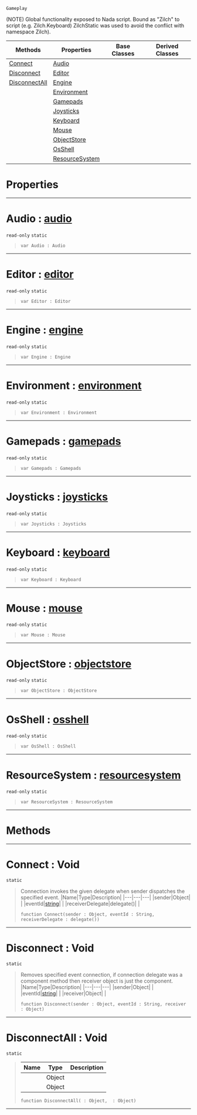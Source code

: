  `Gameplay`

(NOTE) Global functionality exposed to Nada script. Bound as "Zilch" to script (e.g. Zilch.Keyboard) ZilchStatic was used to avoid the conflict with namespace Zilch).

|Methods|Properties|Base Classes|Derived Classes|
|---|---|---|---|
|[ Connect](https://github.com/ZilchEngine/ZilchDocs/blob/master/code_reference/class_reference/zilch.md#connect-void)|[ Audio](https://github.com/ZilchEngine/ZilchDocs/blob/master/code_reference/class_reference/zilch.md#audio-zilch-engine-docume)| | |
|[ Disconnect](https://github.com/ZilchEngine/ZilchDocs/blob/master/code_reference/class_reference/zilch.md#disconnect-void)|[ Editor](https://github.com/ZilchEngine/ZilchDocs/blob/master/code_reference/class_reference/zilch.md#editor-zilch-engine-docum)| | |
|[ DisconnectAll](https://github.com/ZilchEngine/ZilchDocs/blob/master/code_reference/class_reference/zilch.md#disconnectall-void)|[ Engine](https://github.com/ZilchEngine/ZilchDocs/blob/master/code_reference/class_reference/zilch.md#engine-zilch-engine-docum)| | |
| |[ Environment](https://github.com/ZilchEngine/ZilchDocs/blob/master/code_reference/class_reference/zilch.md#environment-zilch-engine)| | |
| |[ Gamepads](https://github.com/ZilchEngine/ZilchDocs/blob/master/code_reference/class_reference/zilch.md#gamepads-zilch-engine-doc)| | |
| |[ Joysticks](https://github.com/ZilchEngine/ZilchDocs/blob/master/code_reference/class_reference/zilch.md#joysticks-zilch-engine-do)| | |
| |[ Keyboard](https://github.com/ZilchEngine/ZilchDocs/blob/master/code_reference/class_reference/zilch.md#keyboard-zilch-engine-doc)| | |
| |[ Mouse](https://github.com/ZilchEngine/ZilchDocs/blob/master/code_reference/class_reference/zilch.md#mouse-zilch-engine-docume)| | |
| |[ ObjectStore](https://github.com/ZilchEngine/ZilchDocs/blob/master/code_reference/class_reference/zilch.md#objectstore-zilch-engine)| | |
| |[ OsShell](https://github.com/ZilchEngine/ZilchDocs/blob/master/code_reference/class_reference/zilch.md#osshell-zilch-engine-docu)| | |
| |[ ResourceSystem](https://github.com/ZilchEngine/ZilchDocs/blob/master/code_reference/class_reference/zilch.md#resourcesystem-zilch-engi)| | |


 #  Properties


---  
 #  Audio : [audio](https://github.com/ZilchEngine/ZilchDocs/blob/master/code_reference/class_reference/audio.md)

 `read-only` `static`

> 
> ``` lang=cpp, name=Nada
> var Audio : Audio


---  
 #  Editor : [editor](https://github.com/ZilchEngine/ZilchDocs/blob/master/code_reference/class_reference/editor.md)

 `read-only` `static`

> 
> ``` lang=cpp, name=Nada
> var Editor : Editor


---  
 #  Engine : [engine](https://github.com/ZilchEngine/ZilchDocs/blob/master/code_reference/class_reference/engine.md)

 `read-only` `static`

> 
> ``` lang=cpp, name=Nada
> var Engine : Engine


---  
 #  Environment : [environment](https://github.com/ZilchEngine/ZilchDocs/blob/master/code_reference/class_reference/environment.md)

 `read-only` `static`

> 
> ``` lang=cpp, name=Nada
> var Environment : Environment


---  
 #  Gamepads : [gamepads](https://github.com/ZilchEngine/ZilchDocs/blob/master/code_reference/class_reference/gamepads.md)

 `read-only` `static`

> 
> ``` lang=cpp, name=Nada
> var Gamepads : Gamepads


---  
 #  Joysticks : [joysticks](https://github.com/ZilchEngine/ZilchDocs/blob/master/code_reference/class_reference/joysticks.md)

 `read-only` `static`

> 
> ``` lang=cpp, name=Nada
> var Joysticks : Joysticks


---  
 #  Keyboard : [keyboard](https://github.com/ZilchEngine/ZilchDocs/blob/master/code_reference/class_reference/keyboard.md)

 `read-only` `static`

> 
> ``` lang=cpp, name=Nada
> var Keyboard : Keyboard


---  
 #  Mouse : [mouse](https://github.com/ZilchEngine/ZilchDocs/blob/master/code_reference/class_reference/mouse.md)

 `read-only` `static`

> 
> ``` lang=cpp, name=Nada
> var Mouse : Mouse


---  
 #  ObjectStore : [objectstore](https://github.com/ZilchEngine/ZilchDocs/blob/master/code_reference/class_reference/objectstore.md)

 `read-only` `static`

> 
> ``` lang=cpp, name=Nada
> var ObjectStore : ObjectStore


---  
 #  OsShell : [osshell](https://github.com/ZilchEngine/ZilchDocs/blob/master/code_reference/class_reference/osshell.md)

 `read-only` `static`

> 
> ``` lang=cpp, name=Nada
> var OsShell : OsShell


---  
 #  ResourceSystem : [resourcesystem](https://github.com/ZilchEngine/ZilchDocs/blob/master/code_reference/class_reference/resourcesystem.md)

 `read-only` `static`

> 
> ``` lang=cpp, name=Nada
> var ResourceSystem : ResourceSystem


---  
 #  Methods


---  
 #  Connect : Void

 `static`

> Connection invokes the given delegate when sender dispatches the specified event.
> |Name|Type|Description|
> |---|---|---|
> |sender|Object| |
> |eventId|[string](https://github.com/ZilchEngine/ZilchDocs/blob/master/code_reference/nada_base_types/string.md)| |
> |receiverDelegate|delegate()| |
> ``` lang=cpp, name=Nada
> function Connect(sender : Object, eventId : String, receiverDelegate : delegate())
> ``` 


---  
 #  Disconnect : Void

 `static`

> Removes specified event connection, if connection delegate was a component method then receiver object is just the component.
> |Name|Type|Description|
> |---|---|---|
> |sender|Object| |
> |eventId|[string](https://github.com/ZilchEngine/ZilchDocs/blob/master/code_reference/nada_base_types/string.md)| |
> |receiver|Object| |
> ``` lang=cpp, name=Nada
> function Disconnect(sender : Object, eventId : String, receiver : Object)
> ``` 


---  
 #  DisconnectAll : Void

 `static`

> 
> |Name|Type|Description|
> |---|---|---|
> ||Object| |
> ||Object| |
> ``` lang=cpp, name=Nada
> function DisconnectAll( : Object,  : Object)
> ``` 


---  
 

 